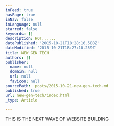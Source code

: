 ```yaml
---
inFeed: true
hasPage: true
inNav: false
inLanguage: null
starred: false
keywords: []
description: HOT......
datePublished: '2015-10-21T18:28:16.508Z'
dateModified: '2015-10-21T18:27:10.259Z'
title: NEW GEN TECH
authors: []
publisher:
  name: null
  domain: null
  url: null
  favicon: null
sourcePath: _posts/2015-10-21-new-gen-tech.md
published: true
url: new-gen-tech/index.html
_type: Article

---
```

THIS IS THE NEXT WAVE OF WEBSITE BUILDING
